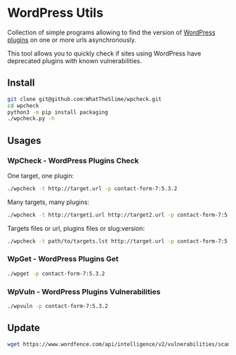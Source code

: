 # WordPress Utils

Collection of simple programs allowing to find the version of [WordPress plugins](https://wordpress.org/plugins/) on one or more urls asynchronously.

This tool allows you to quickly check if sites using WordPress have deprecated plugins with known vulnerabilities.

## Install

```bash
git clone git@github.com:WhatTheSlime/wpcheck.git
cd wpcheck
python3 -m pip install packaging
./wpcheck.py -h
```

## Usages

### WpCheck - WordPress Plugins Check

One target, one plugin:

```bash
./wpcheck -t http://target.url -p contact-form-7:5.3.2
```

Many targets, many plugins:

```bash
./wpcheck -t http://target1.url http://target2.url -p contact-form-7:5.3.2 wordpress-seo:17.2
```

Targets files or url, plugins files or slug:version:

```bash
./wpcheck -t path/to/targets.lst http://target.url -p contact-form-7:5.3.2 path/to/plugins.lst
```

### WpGet - WordPress Plugins Get

```bash
./wpget -p contact-form-7:5.3.2
```

### WpVuln - WordPress Plugins Vulnerabilities

```bash
./wpvuln -p contact-form-7:5.3.2
```

## Update

```bash
wget https://www.wordfence.com/api/intelligence/v2/vulnerabilities/scanner/ -O vulns.json
```